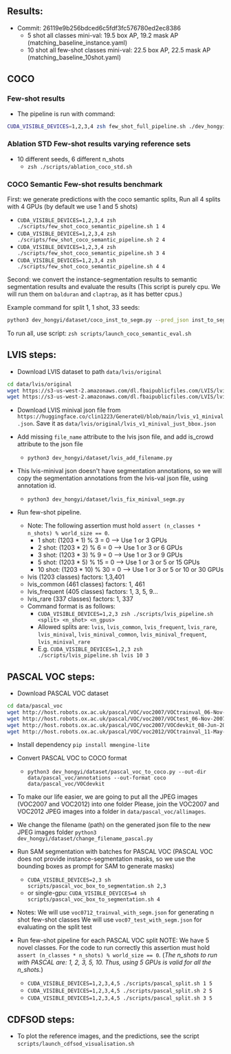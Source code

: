 ## Results: 
- Commit: 26119e9b256bdced6c5fdf3fc576780ed2ec8386
  - 5 shot all classes mini-val: 19.5 box AP, 19.2 mask AP (matching_baseline_instance.yaml)
  - 10 shot all few-shot classes mini-val: 22.5 box AP, 22.5 mask AP (matching_baseline_10shot.yaml)

## COCO 

### Few-shot results
- The pipeline is run with command:
```bash
CUDA_VISIBLE_DEVICES=1,2,3,4 zsh few_shot_full_pipeline.sh ./dev_hongyi/new_exps/coco_fewshot_10shot_Sam2L.yaml 10 4 33
```

### Ablation STD Few-shot results varying reference sets
- 10 different seeds, 6 different n_shots
  - `zsh ./scripts/ablation_coco_std.sh`

### COCO Semantic Few-shot results benchmark
First: we generate predictions with the coco semantic splits,
Run all 4 splits with 4 GPUs (by default we use 1 and 5 shots)
- `CUDA_VISIBLE_DEVICES=1,2,3,4 zsh ./scripts/few_shot_coco_semantic_pipeline.sh 1 4`
- `CUDA_VISIBLE_DEVICES=1,2,3,4 zsh ./scripts/few_shot_coco_semantic_pipeline.sh 2 4`
- `CUDA_VISIBLE_DEVICES=1,2,3,4 zsh ./scripts/few_shot_coco_semantic_pipeline.sh 3 4`
- `CUDA_VISIBLE_DEVICES=1,2,3,4 zsh ./scripts/few_shot_coco_semantic_pipeline.sh 4 4`

Second: we convert the instance-segmentation results to semantic segmentation results and evaluate the results
(This script is purely cpu. We will run them on `balduran` and `claptrap`, as it has better cpus.)

Example command for split 1, 1 shot, 33 seeds:
```bash
python3 dev_hongyi/dataset/coco_inst_to_segm.py --pred_json inst_to_segm/coco_inst_semantic_split_1_1shot_33seed_results.json --class_split coco_semantic_split_1
```

To run all, use script:
`zsh scripts/launch_coco_semantic_eval.sh`


## LVIS steps:
- Download LVIS dataset to path `data/lvis/original`
```bash
cd data/lvis/original
wget https://s3-us-west-2.amazonaws.com/dl.fbaipublicfiles.com/LVIS/lvis_v1_val.json.zip
wget https://s3-us-west-2.amazonaws.com/dl.fbaipublicfiles.com/LVIS/lvis_v1_train.json.zip
```
- Download LVIS minival json file from `https://huggingface.co/clin1223/GenerateU/blob/main/lvis_v1_minival.json`. Save it as `data/lvis/original/lvis_v1_minival_just_bbox.json`

- Add missing `file_name` attribute to the lvis json file, and add is_crowd attribute to the json file
  - `python3 dev_hongyi/dataset/lvis_add_filename.py`

- This lvis-minival json doesn't have segmentation annotations, so we will copy the segmentation annotations from the lvis-val json file, using annotation id.
  - `python3 dev_hongyi/dataset/lvis_fix_minival_segm.py`

- Run few-shot pipeline.
  - Note: The following assertion must hold `assert (n_classes * n_shots) % world_size == 0`.
    - 1 shot: (1203 * 1) % 3 = 0 --> Use 1 or 3 GPUs 
    - 2 shot: (1203 * 2) % 6 = 0 --> Use 1 or 3 or 6 GPUs
    - 3 shot: (1203 * 3) % 9 = 0 --> Use 1 or 3 or 9 GPUs
    - 5 shot: (1203 * 5) % 15 = 0 --> Use 1 or 3 or 5 or 15 GPUs
    - 10 shot: (1203 * 10) % 30 = 0 --> Use 1 or 3 or 5 or 10 or 30 GPUs
  - lvis (1203 classes) factors: 1,3,401
  - lvis_common (461 classes) factors: 1, 461
  - lvis_frequent (405 classes) factors: 1, 3, 5, 9...
  - lvis_rare (337 classes) factors: 1, 337
  - Command format is as follows:
    - `CUDA_VISIBLE_DEVICES=1,2,3 zsh ./scripts/lvis_pipeline.sh <split> <n_shot> <n_gpus>`
    - Allowed splits are: `lvis`, `lvis_common`, `lvis_frequent`, `lvis_rare`, `lvis_minival`, `lvis_minival_common`, `lvis_minival_frequent`, `lvis_minival_rare`
    - E.g. `CUDA_VISIBLE_DEVICES=1,2,3 zsh ./scripts/lvis_pipeline.sh lvis 10 3`




## PASCAL VOC steps:
- Download PASCAL VOC dataset
```bash
cd data/pascal_voc
wget http://host.robots.ox.ac.uk/pascal/VOC/voc2007/VOCtrainval_06-Nov-2007.tar
wget http://host.robots.ox.ac.uk/pascal/VOC/voc2007/VOCtest_06-Nov-2007.tar
wget http://host.robots.ox.ac.uk/pascal/VOC/voc2007/VOCdevkit_08-Jun-2007.tar
wget http://host.robots.ox.ac.uk/pascal/VOC/voc2012/VOCtrainval_11-May-2012.tar
```

- Install dependency
`pip install mmengine-lite`

- Convert PASCAL VOC to COCO format
  - `python3 dev_hongyi/dataset/pascal_voc_to_coco.py --out-dir data/pascal_voc/annotations --out-format coco data/pascal_voc/VOCdevkit`

<!-- - To avoid choosing very bad reference images, first we filter reference images by using SAM model as upper bound. We prompt SAM with the ground truth bounding boxes and then filter out the reference images that the SAM model by default cannot segment properly given some perfect prompt (i.e. the ground truth).
`python3 dev_hongyi/dataset/pascal_voc_filter_bad_ref.py` -->

- To make our life easier, we are going to put all the JPEG images (VOC2007 and VOC2012) into one folder
Please, join the VOC2007 and VOC2012 JPEG images into a folder in `data/pascal_voc/allimages`.

- We change the filename (path) on the generated json file to the new JPEG images folder
`python3 dev_hongyi/dataset/change_filename_pascal.py`

- Run SAM segmentation with batches for PASCAL VOC (PASCAL VOC does not provide instance-segmentation masks, so we use the bounding boxes as prompt for SAM to generate masks)
  - `CUDA_VISIBLE_DEVICES=2,3 sh scripts/pascal_voc_box_to_segmentation.sh 2,3`
  - or single-gpu: `CUDA_VISIBLE_DEVICES=4 sh scripts/pascal_voc_box_to_segmentation.sh 4`

- Notes:
We will use `voc0712_trainval_with_segm.json` for generating n shot few-shot classes
We will use `voc07_test_with_segm.json` for evaluating on the split test

- Run few-shot pipeline for each PASCAL VOC split
  NOTE: We have 5 novel classes. For the code to run correctly this assertion must hold `assert (n_classes * n_shots) % world_size == 0`. (_The n_shots to run with PASCAL are: 1, 2, 3, 5, 10. Thus, using 5 GPUs is valid for all the n_shots._)
  - `CUDA_VISIBLE_DEVICES=1,2,3,4,5 ./scripts/pascal_split.sh 1 5`
  - `CUDA_VISIBLE_DEVICES=1,2,3,4,5 ./scripts/pascal_split.sh 2 5`
  - `CUDA_VISIBLE_DEVICES=1,2,3,4,5 ./scripts/pascal_split.sh 3 5`



## CDFSOD steps:
- To plot the reference images, and the predictions, see the script `scripts/launch_cdfsod_visualisation.sh`
